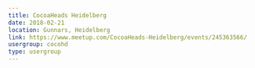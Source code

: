 ```yaml
---
title: CocoaHeads Heidelberg
date: 2018-02-21
location: Gunnars, Heidelberg
link: https://www.meetup.com/CocoaHeads-Heidelberg/events/245363566/
usergroup: cocohd
type: usergroup
---
```


